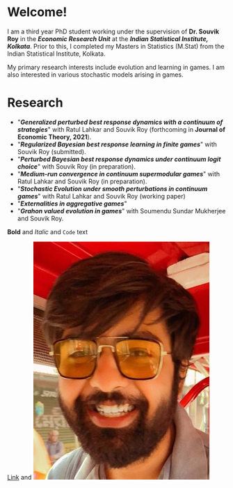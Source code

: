 # Welcome!
I am a third year PhD student working under the supervision of **Dr. Souvik Roy** in the **_Economic Research Unit_** at the **_Indian Statistical Institute, Kolkata_**. Prior to this, I completed my Masters in Statistics (M.Stat) from the Indian Statistical Institute, Kolkata. 

My primary research interests include evolution and learning in games. I am also interested in various stochastic models arising in games.
# Research
- "_**Generalized perturbed best response dynamics with a continuum of strategies**_" with Ratul Lahkar and Souvik Roy (forthcoming in **Journal of Economic Theory, 2021**).
- "_**Regularized Bayesian best response learning in finite games**_" with Souvik Roy (submitted).
- "_**Perturbed Bayesian best response dynamics under continuum logit choice**_" with Souvik Roy (in preparation).
- "_**Medium-run convergence in continuum supermodular games**_" with Ratul Lahkar and Souvik Roy (in preparation).
- "_**Stochastic Evolution under smooth perturbations in continuum games**_" with Ratul Lahkar and Souvik Roy (working paper)
- "_**Externalities in aggregative games**_"
- "_**Grahon valued evolution in games**_" with Soumendu Sundar Mukherjee and Souvik Roy.


**Bold** and _Italic_ and `Code` text

[Link](url) and ![Image](img.jpeg)
```
